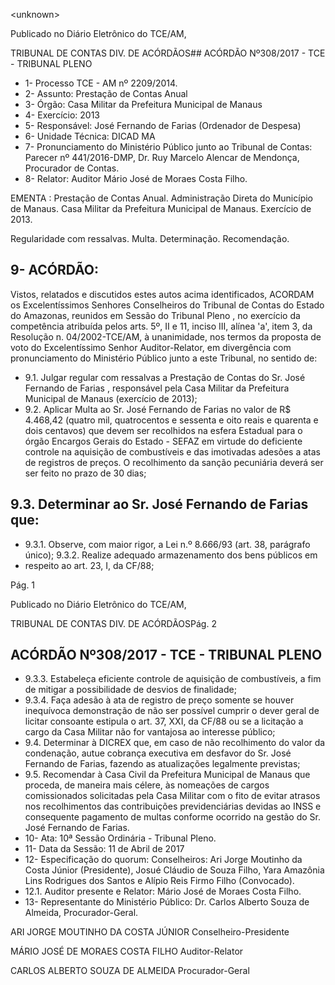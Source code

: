 &lt;unknown&gt;

Publicado  no  Diário Eletrônico do TCE/AM,

TRIBUNAL DE CONTAS DIV. DE  ACÓRDÃOS## ACÓRDÃO Nº308/2017 - TCE - TRIBUNAL PLENO

- 1- Processo TCE - AM nº 2209/2014.
- 2- Assunto: Prestação de Contas Anual
- 3- Órgão: Casa Militar da Prefeitura Municipal de Manaus
- 4- Exercício: 2013
- 5- Responsável: José Fernando de Farias (Ordenador de Despesa)
- 6- Unidade Técnica: DICAD MA
- 7- Pronunciamento  do Ministério  Público  junto  ao Tribunal  de Contas: Parecer  nº 441/2016-DMP, Dr. Ruy Marcelo Alencar de Mendonça, Procurador de Contas.
- 8- Relator: Auditor Mário José de Moraes Costa Filho.

EMENTA : Prestação de Contas Anual. Administração Direta do Município de Manaus. Casa Militar da Prefeitura Municipal de Manaus. Exercício de 2013.

Regularidade  com  ressalvas.  Multa.  Determinação. Recomendação.

## 9- ACÓRDÃO:

Vistos, relatados e discutidos estes autos acima identificados, ACORDAM os Excelentíssimos Senhores Conselheiros do Tribunal de Contas do Estado do Amazonas, reunidos em Sessão do Tribunal Pleno , no exercício da competência atribuída pelos arts. 5º, II e 11, inciso III, alínea 'a', item 3, da Resolução n. 04/2002-TCE/AM, à unanimidade, nos termos da proposta de voto do Excelentíssimo Senhor Auditor-Relator, em divergência com pronunciamento do Ministério Público junto a este Tribunal, no sentido de:

- 9.1. Julgar  regular  com  ressalvas a  Prestação  de Contas  do Sr. José Fernando  de  Farias , responsável  pela  Casa  Militar  da  Prefeitura Municipal de Manaus (exercício de 2013);
- 9.2. Aplicar  Multa ao  Sr. José  Fernando  de  Farias no  valor  de  R$ 4.468,42 (quatro mil, quatrocentos e sessenta e oito reais e quarenta e dois  centavos)  que  devem  ser  recolhidos  na  esfera  Estadual  para  o órgão  Encargos  Gerais  do  Estado  -  SEFAZ  em  virtude  do  deficiente controle na aquisição de combustíveis e das imotivadas adesões a atas de  registros  de  preços.  O recolhimento  da  sanção  pecuniária  deverá ser ser feito no prazo de 30 dias;

## 9.3. Determinar ao Sr. José Fernando de Farias que:

- 9.3.1.  Observe, com  maior  rigor, a Lei n.º 8.666/93 (art. 38, parágrafo único); 9.3.2.  Realize  adequado  armazenamento  dos  bens  públicos  em
- respeito ao art. 23, I, da CF/88;

Pág. 1

Publicado  no  Diário Eletrônico do TCE/AM,

TRIBUNAL DE CONTAS DIV. DE  ACÓRDÃOSPág. 2

## ACÓRDÃO Nº308/2017 - TCE - TRIBUNAL PLENO

- 9.3.3.  Estabeleça eficiente controle de aquisição de combustíveis, a fim de mitigar a possibilidade de desvios de finalidade;
- 9.3.4.  Faça adesão à ata de registro de preço somente se houver inequívoca  demonstração  de  não  ser  possível  cumprir  o dever geral de licitar consoante estipula o art. 37,  XXI, da CF/88  ou  se  a  licitação  a  cargo  da  Casa Militar não for vantajosa ao interesse público;
- 9.4. Determinar à DICREX que, em caso de não recolhimento do valor da condenação, autue cobrança executiva em desfavor do Sr. José Fernando de Farias, fazendo as atualizações legalmente previstas;
- 9.5. Recomendar à  Casa  Civil  da  Prefeitura  Municipal  de  Manaus  que proceda, de maneira mais célere, às nomeações de cargos comissionados solicitadas pela Casa Militar com o fito de evitar atrasos nos recolhimentos das contribuições previdenciárias devidas ao INSS e consequente pagamento de multas conforme ocorrido na gestão do Sr. José Fernando de Farias.
- 10-  Ata: 10ª Sessão Ordinária - Tribunal Pleno.
- 11-  Data da Sessão: 11 de Abril de 2017
- 12-  Especificação  do  quorum: Conselheiros: Ari Jorge  Moutinho  da  Costa  Júnior (Presidente),  Josué  Cláudio  de  Souza  Filho,  Yara  Amazônia  Lins  Rodrigues  dos Santos e Alípio Reis Firmo Filho (Convocado).
- 12.1. Auditor presente e Relator: Mário José de Moraes Costa Filho.
- 13-  Representante  do  Ministério  Público: Dr. Carlos  Alberto  Souza  de Almeida, Procurador-Geral.

ARI JORGE MOUTINHO DA COSTA JÚNIOR Conselheiro-Presidente

MÁRIO JOSÉ DE MORAES COSTA FILHO Auditor-Relator

CARLOS ALBERTO SOUZA DE ALMEIDA Procurador-Geral